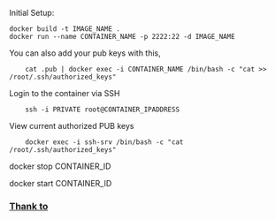 Initial Setup:

    docker build -t IMAGE_NAME .
    docker run --name CONTAINER_NAME -p 2222:22 -d IMAGE_NAME

You can also add your pub keys with this, 
```
    cat .pub | docker exec -i CONTAINER_NAME /bin/bash -c "cat >> /root/.ssh/authorized_keys"
```

Login to the container via SSH
```
    ssh -i PRIVATE root@CONTAINER_IPADDRESS
```

View current authorized PUB keys
```
    docker exec -i ssh-srv /bin/bash -c "cat /root/.ssh/authorized_keys"
```

docker stop CONTAINER_ID

docker start CONTAINER_ID

### [Thank to](https://github.com/corbinu/ssh-server) 